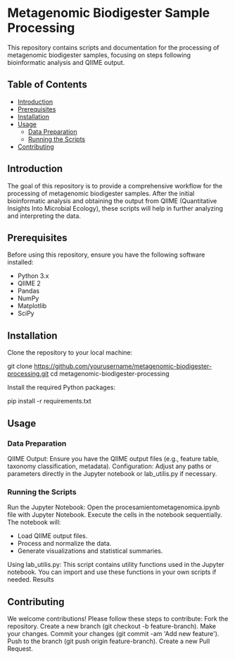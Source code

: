 # Metagenomic Biodigester Sample Processing

This repository contains scripts and documentation for the processing of metagenomic biodigester samples, focusing on steps following bioinformatic analysis and QIIME output.

## Table of Contents

- [Introduction](#introduction)
- [Prerequisites](#prerequisites)
- [Installation](#installation)
- [Usage](#usage)
  - [Data Preparation](#data-preparation)
  - [Running the Scripts](#running-the-scripts)
- [Contributing](#contributing)

## Introduction

The goal of this repository is to provide a comprehensive workflow for the processing of metagenomic biodigester samples. After the initial bioinformatic analysis and obtaining the output from QIIME (Quantitative Insights Into Microbial Ecology), these scripts will help in further analyzing and interpreting the data.

## Prerequisites

Before using this repository, ensure you have the following software installed:

- Python 3.x
- QIIME 2
- Pandas
- NumPy
- Matplotlib
- SciPy

## Installation

Clone the repository to your local machine:

git clone https://github.com/yourusername/metagenomic-biodigester-processing.git
cd metagenomic-biodigester-processing

Install the required Python packages:

pip install -r requirements.txt

## Usage
### Data Preparation
QIIME Output: Ensure you have the QIIME output files (e.g., feature table, taxonomy classification, metadata).
Configuration: Adjust any paths or parameters directly in the Jupyter notebook or lab_utilis.py if necessary.

### Running the Scripts
Run the Jupyter Notebook:
Open the procesamientometagenomica.ipynb file with Jupyter Notebook.
Execute the cells in the notebook sequentially. The notebook will:
- Load QIIME output files.
- Process and normalize the data.
- Generate visualizations and statistical summaries.

Using lab_utilis.py:
This script contains utility functions used in the Jupyter notebook. You can import and use these functions in your own scripts if needed.
Results

## Contributing
We welcome contributions! Please follow these steps to contribute:
Fork the repository.
Create a new branch (git checkout -b feature-branch).
Make your changes.
Commit your changes (git commit -am 'Add new feature').
Push to the branch (git push origin feature-branch).
Create a new Pull Request.
